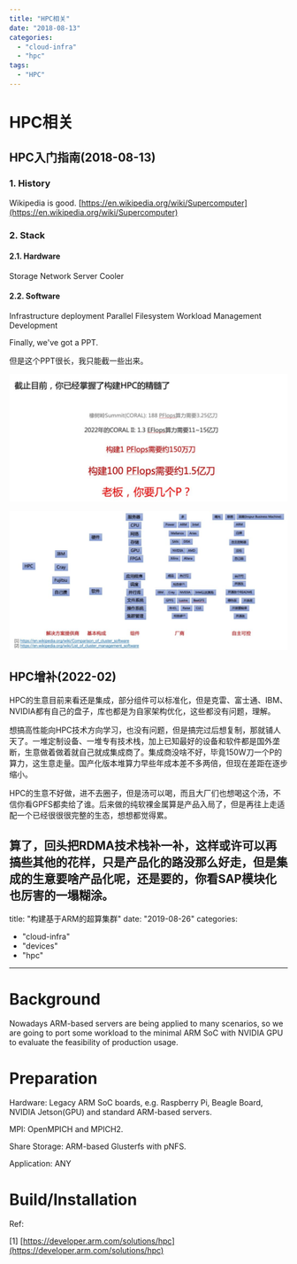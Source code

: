 ```yaml
---
title: "HPC相关"
date: "2018-08-13"
categories: 
  - "cloud-infra"
  - "hpc"
tags:
  - "HPC"
---
```


# HPC相关

## HPC入门指南(2018-08-13)

### 1. History

Wikipedia is good. [https://en.wikipedia.org/wiki/Supercomputer](https://en.wikipedia.org/wiki/Supercomputer)

### 2. Stack

#### 2.1. Hardware

Storage Network Server Cooler

#### 2.2. Software

Infrastructure deployment Parallel Filesystem Workload Management Development

Finally, we've got a PPT.

但是这个PPT很长，我只能截一些出来。

![](/blog/images/20220129131347-1024x470.jpg)

![](/blog/images/20220129131424-1024x509.jpg)

## HPC增补(2022-02)

HPC的生意目前来看还是集成，部分组件可以标准化，但是克雷、富士通、IBM、NVIDIA都有自己的盘子，库也都是为自家架构优化，这些都没有问题，理解。

想搞高性能向HPC技术方向学习，也没有问题，但是搞完过后想复制，那就铺人天了。一堆定制设备、一堆专有技术栈，加上已知最好的设备和软件都是国外垄断，生意做着做着就自己就成集成商了。集成商没啥不好，毕竟150W刀一个P的算力，这生意走量。国产化版本堆算力早些年成本差不多两倍，但现在差距在逐步缩小。

HPC的生意不好做，进不去圈子，但是汤可以喝，而且大厂们也想喝这个汤，不信你看GPFS都卖给了谁。后来做的纯软裸金属算是产品入局了，但是再往上走适配一个已经很很很完整的生态，想想都觉得累。

算了，回头把RDMA技术栈补一补，这样或许可以再搞些其他的花样，只是产品化的路没那么好走，但是集成的生意要啥产品化呢，还是要的，你看SAP模块化也厉害的一塌糊涂。
---
title: "构建基于ARM的超算集群"
date: "2019-08-26"
categories: 
  - "cloud-infra"
  - "devices"
  - "hpc"
---

# Background

Nowadays ARM-based servers are being applied to many scenarios, so we are going to port some workload to the minimal ARM SoC with NVIDIA GPU to evaluate the feasibility of production usage.

# Preparation

Hardware: Legacy ARM SoC boards, e.g. Raspberry Pi, Beagle Board, NVIDIA Jetson(GPU) and standard ARM-based servers.

MPI: OpenMPICH and MPICH2.

Share Storage: ARM-based Glusterfs with pNFS.

Application: ANY

# Build/Installation

Ref:

\[1\] [https://developer.arm.com/solutions/hpc](https://developer.arm.com/solutions/hpc)
